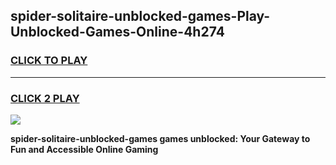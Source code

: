 
## spider-solitaire-unblocked-games-Play-Unblocked-Games-Online-4h274
<h3>
<a href="https://premium76.site?title=spider-solitaire-unblocked-games&ref=25A">CLICK TO PLAY</a></h3>
<hr>

<h3>
<a href="https://premium76.site?title=spider-solitaire-unblocked-games&ref=25A">CLICK 2 PLAY</a>
  
</h3>

<a href="https://premium76.site?title=spider-solitaire-unblocked-games&ref=25A"><img src="https://clearcache.store/games.png"></a>


**spider-solitaire-unblocked-games games unblocked: Your Gateway to Fun and Accessible Online Gaming**
